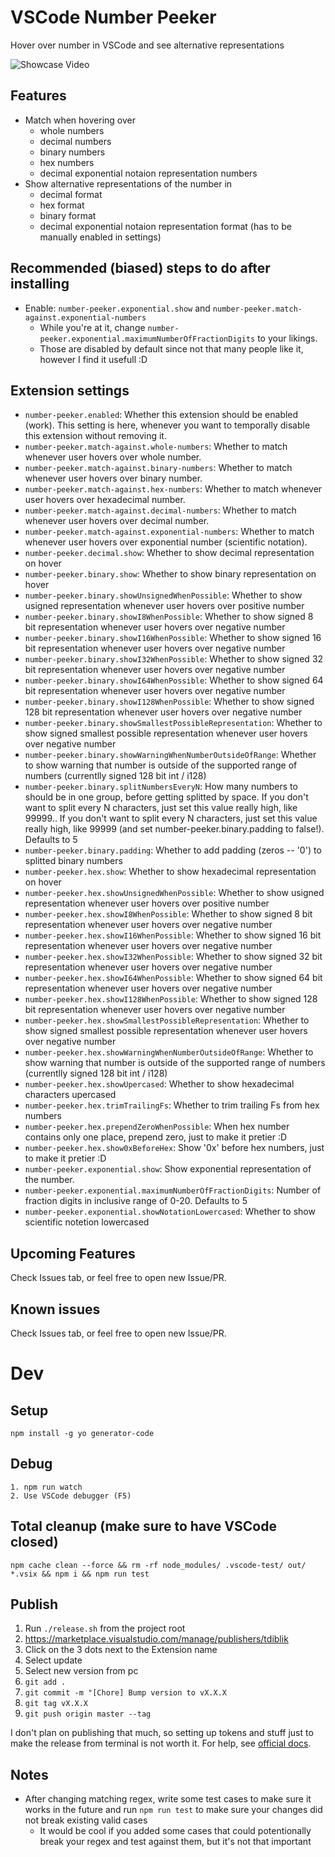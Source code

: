 # VSCode Number Peeker

Hover over number in VSCode and see alternative representations

![Showcase Video](./showcase.gif)

## Features

- Match when hovering over
  - whole numbers
  - decimal numbers
  - binary numbers
  - hex numbers
  - decimal exponential notaion representation numbers
- Show alternative representations of the number in
  - decimal format
  - hex format
  - binary format
  - decimal exponential notaion representation format (has to be manually enabled in settings)

## Recommended (biased) steps to do after installing

- Enable: `number-peeker.exponential.show` and `number-peeker.match-against.exponential-numbers`
  - While you're at it, change `number-peeker.exponential.maximumNumberOfFractionDigits` to your likings.
  - Those are disabled by default since not that many people like it, however I find it usefull :D

## Extension settings

- `number-peeker.enabled`: Whether this extension should be enabled (work). This setting is here, whenever you want to temporally disable this extension without removing it.
- `number-peeker.match-against.whole-numbers`: Whether to match whenever user hovers over whole number.
- `number-peeker.match-against.binary-numbers`: Whether to match whenever user hovers over binary number.
- `number-peeker.match-against.hex-numbers`: Whether to match whenever user hovers over hexadecimal number.
- `number-peeker.match-against.decimal-numbers`: Whether to match whenever user hovers over decimal number.
- `number-peeker.match-against.exponential-numbers`: Whether to match whenever user hovers over exponential number (scientific notation).
- `number-peeker.decimal.show`: Whether to show decimal representation on hover
- `number-peeker.binary.show`: Whether to show binary representation on hover
- `number-peeker.binary.showUnsignedWhenPossible`: Whether to show usigned representation whenever user hovers over positive number
- `number-peeker.binary.showI8WhenPossible`: Whether to show signed 8 bit representation whenever user hovers over negative number
- `number-peeker.binary.showI16WhenPossible`: Whether to show signed 16 bit representation whenever user hovers over negative number
- `number-peeker.binary.showI32WhenPossible`: Whether to show signed 32 bit representation whenever user hovers over negative number
- `number-peeker.binary.showI64WhenPossible`: Whether to show signed 64 bit representation whenever user hovers over negative number
- `number-peeker.binary.showI128WhenPossible`: Whether to show signed 128 bit representation whenever user hovers over negative number
- `number-peeker.binary.showSmallestPossibleRepresentation`: Whether to show signed smallest possible representation whenever user hovers over negative number
- `number-peeker.binary.showWarningWhenNumberOutsideOfRange`: Whether to show warning that number is outside of the supported range of numbers (currentlly signed 128 bit int / i128)
- `number-peeker.binary.splitNumbersEveryN`: How many numbers to should be in one group, before getting splitted by space. If you don't want to split every N characters, just set this value really high, like 99999.. If you don't want to split every N characters, just set this value really high, like 99999 (and set number-peeker.binary.padding to false!). Defaults to 5
- `number-peeker.binary.padding`: Whether to add padding (zeros -- '0') to splitted binary numbers
- `number-peeker.hex.show`: Whether to show hexadecimal representation on hover
- `number-peeker.hex.showUnsignedWhenPossible`: Whether to show usigned representation whenever user hovers over positive number
- `number-peeker.hex.showI8WhenPossible`: Whether to show signed 8 bit representation whenever user hovers over negative number
- `number-peeker.hex.showI16WhenPossible`: Whether to show signed 16 bit representation whenever user hovers over negative number
- `number-peeker.hex.showI32WhenPossible`: Whether to show signed 32 bit representation whenever user hovers over negative number
- `number-peeker.hex.showI64WhenPossible`: Whether to show signed 64 bit representation whenever user hovers over negative number
- `number-peeker.hex.showI128WhenPossible`: Whether to show signed 128 bit representation whenever user hovers over negative number
- `number-peeker.hex.showSmallestPossibleRepresentation`: Whether to show signed smallest possible representation whenever user hovers over negative number
- `number-peeker.hex.showWarningWhenNumberOutsideOfRange`: Whether to show warning that number is outside of the supported range of numbers (currentlly signed 128 bit int / i128)
- `number-peeker.hex.showUpercased`: Whether to show hexadecimal characters upercased
- `number-peeker.hex.trimTrailingFs`: Whether to trim trailing Fs from hex numbers
- `number-peeker.hex.prependZeroWhenPossible`: When hex number contains only one place, prepend zero, just to make it pretier :D
- `number-peeker.hex.show0xBeforeHex`: Show '0x' before hex numbers, just to make it pretier :D
- `number-peeker.exponential.show`: Show exponential representation of the number.
- `number-peeker.exponential.maximumNumberOfFractionDigits`: Number of fraction digits in inclusive range of 0-20. Defaults to 5
- `number-peeker.exponential.showNotationLowercased`: Whether to show scientific notetion lowercased

## Upcoming Features

Check Issues tab, or feel free to open new Issue/PR.

## Known issues

Check Issues tab, or feel free to open new Issue/PR.

# Dev

## Setup

```
npm install -g yo generator-code
```

## Debug

```
1. npm run watch
2. Use VSCode debugger (F5)
```

## Total cleanup (make sure to have VSCode closed)

```
npm cache clean --force && rm -rf node_modules/ .vscode-test/ out/ *.vsix && npm i && npm run test
```

## Publish

1. Run `./release.sh` from the project root
2. https://marketplace.visualstudio.com/manage/publishers/tdiblik
3. Click on the 3 dots next to the Extension name
4. Select update
5. Select new version from pc
6. `git add .`
7. `git commit -m "[Chore] Bump version to vX.X.X`
8. `git tag vX.X.X`
9. `git push origin master --tag`

I don't plan on publishing that much, so setting up tokens and stuff just to make the release from terminal is not worth it. For help, see [official docs](https://code.visualstudio.com/api/working-with-extensions/publishing-extension).

## Notes

- After changing matching regex, write some test cases to make sure it works in the future and run `npm run test` to make sure your changes did not break existing valid cases
  - It would be cool if you added some cases that could potentionally break your regex and test against them, but it's not that important
